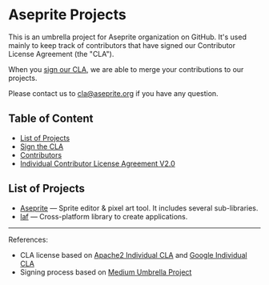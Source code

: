 Aseprite Projects
=================

This is an umbrella project for Aseprite organization on GitHub.
It's used mainly to keep track of contributors that have signed
our Contributor License Agreement (the "CLA").

When you [sign our CLA](sign-cla.md), we are able to merge your
contributions to our projects.

Please contact us to [cla@aseprite.org](mailto:cla@aseprite.org) if
you have any question.


Table of Content
----------------

* [List of Projects](#list-of-projects)
* [Sign the CLA](sign-cla.md)
* [Contributors](contributors)
* [Individual Contributor License Agreement V2.0](cla.md)


List of Projects
----------------

* [Aseprite](https://github.com/aseprite/aseprite) &mdash;
  Sprite editor & pixel art tool. It includes several sub-libraries.
* [laf](https://github.com/aseprite/laf) &mdash;
  Cross-platform library to create applications.

----

References:

* CLA license based on [Apache2 Individual CLA](https://www.apache.org/licenses/icla.txt) and [Google Individual CLA](https://cla.developers.google.com/about/google-individual)
* Signing process based on [Medium Umbrella Project](https://github.com/Medium/opensource)
